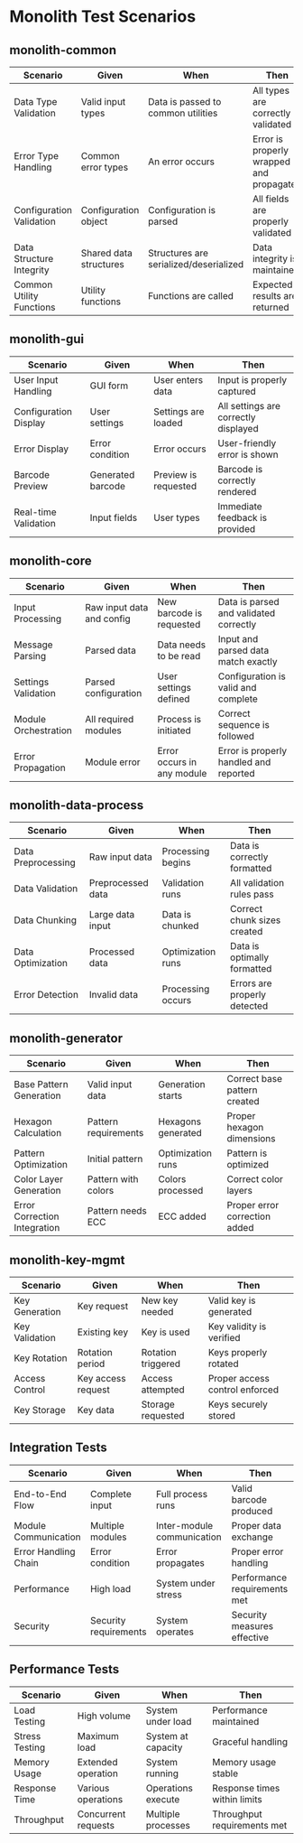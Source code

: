 # Monolith Test Scenarios

## monolith-common

| Scenario | Given | When | Then |
|----------|-------|------|------|
| Data Type Validation | Valid input types | Data is passed to common utilities | All types are correctly validated |
| Error Type Handling | Common error types | An error occurs | Error is properly wrapped and propagated |
| Configuration Validation | Configuration object | Configuration is parsed | All fields are properly validated |
| Data Structure Integrity | Shared data structures | Structures are serialized/deserialized | Data integrity is maintained |
| Common Utility Functions | Utility functions | Functions are called | Expected results are returned |

## monolith-gui

| Scenario | Given | When | Then |
|----------|-------|------|------|
| User Input Handling | GUI form | User enters data | Input is properly captured |
| Configuration Display | User settings | Settings are loaded | All settings are correctly displayed |
| Error Display | Error condition | Error occurs | User-friendly error is shown |
| Barcode Preview | Generated barcode | Preview is requested | Barcode is correctly rendered |
| Real-time Validation | Input fields | User types | Immediate feedback is provided |

## monolith-core

| Scenario | Given | When | Then |
|----------|-------|------|------|
| Input Processing | Raw input data and config | New barcode is requested | Data is parsed and validated correctly |
| Message Parsing | Parsed data | Data needs to be read | Input and parsed data match exactly |
| Settings Validation | Parsed configuration | User settings defined | Configuration is valid and complete |
| Module Orchestration | All required modules | Process is initiated | Correct sequence is followed |
| Error Propagation | Module error | Error occurs in any module | Error is properly handled and reported |

## monolith-data-process

| Scenario | Given | When | Then |
|----------|-------|------|------|
| Data Preprocessing | Raw input data | Processing begins | Data is correctly formatted |
| Data Validation | Preprocessed data | Validation runs | All validation rules pass |
| Data Chunking | Large data input | Data is chunked | Correct chunk sizes created |
| Data Optimization | Processed data | Optimization runs | Data is optimally formatted |
| Error Detection | Invalid data | Processing occurs | Errors are properly detected |

## monolith-generator

| Scenario | Given | When | Then |
|----------|-------|------|------|
| Base Pattern Generation | Valid input data | Generation starts | Correct base pattern created |
| Hexagon Calculation | Pattern requirements | Hexagons generated | Proper hexagon dimensions |
| Pattern Optimization | Initial pattern | Optimization runs | Pattern is optimized |
| Color Layer Generation | Pattern with colors | Colors processed | Correct color layers |
| Error Correction Integration | Pattern needs ECC | ECC added | Proper error correction added |

## monolith-key-mgmt

| Scenario | Given | When | Then |
|----------|-------|------|------|
| Key Generation | Key request | New key needed | Valid key is generated |
| Key Validation | Existing key | Key is used | Key validity is verified |
| Key Rotation | Rotation period | Rotation triggered | Keys properly rotated |
| Access Control | Key access request | Access attempted | Proper access control enforced |
| Key Storage | Key data | Storage requested | Keys securely stored |

## Integration Tests

| Scenario | Given | When | Then |
|----------|-------|------|------|
| End-to-End Flow | Complete input | Full process runs | Valid barcode produced |
| Module Communication | Multiple modules | Inter-module communication | Proper data exchange |
| Error Handling Chain | Error condition | Error propagates | Proper error handling |
| Performance | High load | System under stress | Performance requirements met |
| Security | Security requirements | System operates | Security measures effective |

## Performance Tests

| Scenario | Given | When | Then |
|----------|-------|------|------|
| Load Testing | High volume | System under load | Performance maintained |
| Stress Testing | Maximum load | System at capacity | Graceful handling |
| Memory Usage | Extended operation | System running | Memory usage stable |
| Response Time | Various operations | Operations execute | Response times within limits |
| Throughput | Concurrent requests | Multiple processes | Throughput requirements met |

